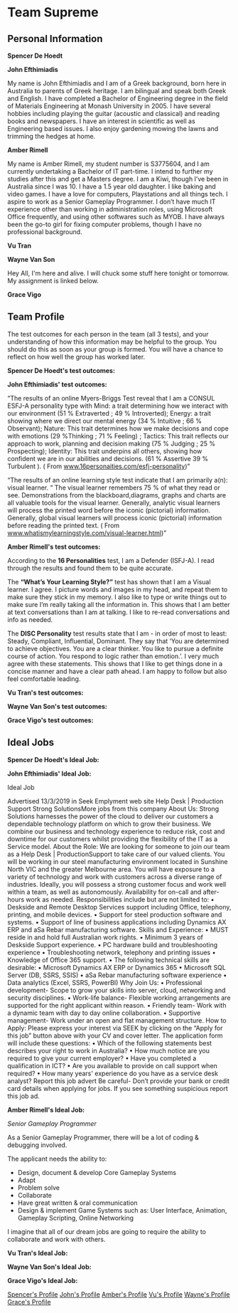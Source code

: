 # Team Supreme

## Personal Information

**Spencer De Hoedt**



**John Efthimiadis**

My name is John Efthimiadis and  I am of a  Greek background,  born here in Australia to parents of Greek heritage.  I am bilingual and speak both Greek and English.  I have completed a Bachelor of Engineering  degree in the field of Materials Engineering at Monash University in 2005.  I have several hobbies including playing the guitar (acoustic and classical) and reading books and newspapers.  I have an interest in scientific as well as Engineering based issues.  I also enjoy gardening mowing the lawns and trimming the hedges at home.  

**Amber Rimell**

My name is Amber Rimell, my student number is S3775604, and I am currently undertaking a Bachelor of IT part-time. I intend to further my studies after this and get a Masters degree. 
I am a Kiwi, though I’ve been in Australia since I was 10. I have a 1.5 year old daughter. I like baking and video games. I have a love for computers, Playstations and all things tech. I aspire to work as a Senior Gameplay Programmer. 
I don’t have much IT experience other than working in administration roles, using Microsoft Office frequently, and using other softwares such as MYOB. I have always been the go-to girl for fixing computer problems, though I have no professional background.

**Vu Tran**



**Wayne Van Son**

Hey All, I'm here and alive. I will chuck some stuff here tonight or tomorrow.
My assignment is linked below.


**Grace Vigo**



## Team Profile

The test outcomes for each person in the team (all 3 tests), and your understanding of how this information may be helpful to the group. You should do this as soon as your group is formed. You will have a chance to reflect on how well the group has worked later.

**Spencer De Hoedt's test outcomes:**

**John Efthimiadis' test outcomes:**

“The results of an online Myers-Briggs Test reveal  that I am a CONSUL ESFJ-A personality type with Mind: a trait determining how we interact with our environment (51 % Extraverted ; 49 % Introverted); Energy: a trait showing where we direct our mental energy (34 % Intuitive ; 66 % Observant); Nature: This trait determines how we make decisions and cope with emotions (29 %Thinking ; 71 % Feeling) ;  Tactics: This trait reflects our approach to work, planning and decision making (75 % Judging ; 25 % Prospecting); Identity: This trait underpins all others, showing how confident we are in our abilities and decisions. (61 % Assertive 39 % Turbulent ). ( From www.16personaities.com/esfj-personality)”

“The results of an online learning style test indicate that I am primarily a(n): visual learner. “ The visual learner remembers 75 % of what they read or see.  Demonstrations from the blackboard,diagrams, graphs and charts are all valuable tools for the visual learner.  Generally, analytic visual learners will process the printed word before the iconic (pictorial) information.  Generally, global visual learners will process iconic (pictorial) information before reading the printed text. ( From www.whatismylearningstyle.com/visual-learner.html)”

**Amber Rimell's test outcomes:**

According to the **16 Personalities** test, I am a Defender (ISFJ-A). I read through the results and found them to be quite accurate.

The **“What’s Your Learning Style?”** test has shown that I am a Visual learner. I agree. I picture words and images in my head, and repeat them to make sure they stick in my memory. I also like to type or write things out to make sure I’m really taking all the information in.
This shows that I am better at text conversations than I am at talking. I like to re-read conversations and info as needed.

The **DISC Personality** test results state that I am - in order of most to least: Steady, Compliant, Influential, Dominant. They say that ‘You are determined to achieve objectives. You are a clear thinker. You like to pursue a definite course of action. You respond to logic rather than emotion.’. I very much agree with these statements.
This shows that I like to get things done in a concise manner and have a clear path ahead. I am happy to follow but also feel comfortable leading.

**Vu Tran's test outcomes:**

**Wayne Van Son's test outcomes:**

**Grace Vigo's test outcomes:**


## Ideal Jobs


**Spencer De Hoedt's Ideal Job:**



**John Efthimiadis' Ideal Job:**

Ideal Job

Advertised 13/3/2019 in Seek Emplyment web site 
Help Desk | Production Support
Strong SolutionsMore jobs from this company
About Us:
Strong Solutions harnesses the power of the cloud to deliver our customers a dependable technology platform on which to grow their business.
We combine our business and technology experience to reduce risk, cost and downtime for our customers whilst providing the flexibility of the IT as a Service model.
About the Role:
We are looking for someone to join our team as a Help Desk | ProductionSupport to take care of our valued clients. You will be working in our steel manufacturing environment located in Sunshine North VIC and the greater Melbourne area.
You will have exposure to a variety of technology and work with customers across a diverse range of industries.
Ideally, you will possess a strong customer focus and work well within a team, as well as autonomously.
Availability for on-call and after-hours work as needed.
Responsibilities include but are not limited to:
•	Deskside and Remote Desktop Services support including Office, telephony, printing, and mobile devices.
•	Support for steel production software and systems.
•	Support of line of business applications including Dynamics AX ERP and aSa Rebar manufacturing software.
Skills and Experience:
•	MUST reside in and hold full Australian work rights.
•	Minimum 3 years of Deskside Support experience.
•	PC hardware build and troubleshooting experience
•	Troubleshooting network, telephony and printing issues
•	Knowledge of Office 365 support.
•	The following technical skills are desirable:
•	Microsoft Dynamics AX ERP or Dynamics 365
•	Microsoft SQL Server (DB, SSRS, SSIS)
•	aSa Rebar manufacturing software experience
•	Data analytics (Excel, SSRS, PowerBI)
Why Join Us:
•	Professional development- Scope to grow your skills into server, cloud, networking and security disciplines.
•	Work-life balance- Flexible working arrangements are supported for the right applicant within reason.
•	Friendly team- Work with a dynamic team with day to day online collaboration.
•	Supportive management- Work under an open and flat management structure.
How to Apply:
Please express your interest via SEEK by clicking on the “Apply for this job” button above with your CV and cover letter. 
The application form will include these questions:
•	Which of the following statements best describes your right to work in Australia?
•	How much notice are you required to give your current employer?
•	Have you completed a qualification in ICT?
•	Are you available to provide on call support when required?
•	How many years' experience do you have as a service desk analyst?
Report this job advert
Be careful- Don’t provide your bank or credit card details when applying for jobs. If you see something suspicious report this job ad.


**Amber Rimell's Ideal Job:**

*Senior Gameplay Programmer*

As a Senior Gameplay Programmer, there will be a lot of coding & debugging involved.

The applicant needs the ability to:
- Design, document & develop Core Gameplay Systems
- Adapt
- Problem solve
- Collaborate
- Have great written & oral communication
- Design & implement Game Systems such as: User Interface, Animation, Gameplay Scripting, Online Networking

I imagine that all of our dream jobs are going to require the ability to collaborate and work with others. 

**Vu Tran's Ideal Job:**



**Wayne Van Son's Ideal Job:**



**Grace Vigo's Ideal Job:**



[Spencer's Profile]() [John's Profile](https://github.com/efthimiadis/my-profile)  [Amber's Profile](https://amberrimell.github.io/introtoitassessment/myprofile)  [Vu's Profile]()  [Wayne's Profile](https://waynevanson.github.io)  [Grace's Profile]()

